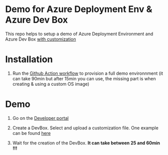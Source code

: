 # Demo for Azure Deployment Env & Azure Dev Box

This repo helps to setup a demo of Azure Deployment Environment and Azure Dev Box [with customization](https://techcommunity.microsoft.com/t5/microsoft-developer-community/accelerate-developer-onboarding-with-the-configuration-as-code/ba-p/4062416)

# Installation

1. Run the [Github Action workflow](https://github.com/lgmorand/azure-ade-devbox/actions/workflows/demo.yaml) to provision a full demo environnment (it can take 90min but after 15min you can use, the missing part is when creating & using a custom OS image)

# Demo

1. Go on the [Developer portal](https://devportal.microsoft.com/)

2. Create a DevBox. Select and upload a customization file. One example can be found [here](./devbox-customization/workload.yaml)

3. Wait for the creation of the DevBox. **It can take between 25 and 60min !!!**
